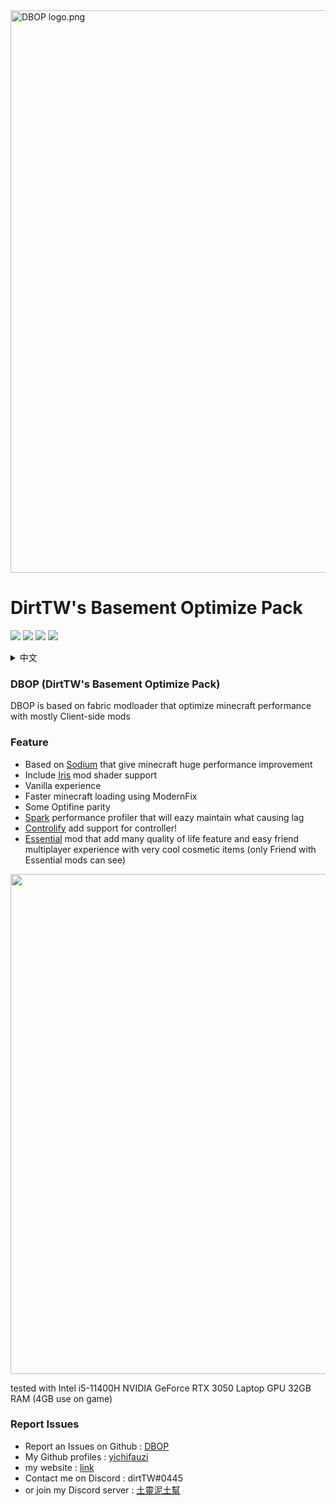 <img src="https://github.com/yichifauzi/DBOP/blob/main/DBOP%20banner.png?raw=true" alt="DBOP logo.png" width="900">

# DirtTW's Basement Optimize Pack

![](https://img.shields.io/modrinth/game-versions/olssWAmw?logo=modrinth&style=flat&color=1BDA6A) ![](https://img.shields.io/modrinth/v/olssWAmw?color=1BDA6A&logo=Modrinth)
![](https://img.shields.io/modrinth/dt/olssWAmw?color=1BDA6A&logo=Modrinth) ![](https://img.shields.io/discord/966225033968111647?color=5865F2&label=%E5%9C%9F%E9%9D%88%E6%B3%A5%E5%9C%9F%E5%B9%AB&logo=discord) 

 <details>
    <summary>中文</summary>

 ## DBOP (DirtTW's Basement Optimize Pack) (土靈的地下室優化包)

 ### DBOP是一個基於 fabric模組平台的一個優化包 大部分模組都是客戶端的 並且能夠優化Minecraft麥塊

 ### 特點
  - 基於 [Sodium]([https://modrinth.com/mod/sodium](https://modrinth.com/mod/sodium)) 模組 能夠帶來麥塊巨大優化
  - 包含 [Iris](https://modrinth.com/mod/iris) 光影模組
  - 原汁原味 無任何修改原版機制
  - 使用 ModernFIx 來讓Minecraft麥塊載入速度更快
  - 一些Optifine 小特性同步
  - Spark 模組 方便檢查什麼東西造成卡頓
  - [Controlify](https://modrinth.com/mod/controlify) 增加手把支持!
  - [Essential](https://essential.gg/) 模組 增加許多好用的功能以及跟好友連線的多人體驗 跟許多不錯的時裝
(只有相同 Essential模組的好友能看到時裝)

 ### 回報問題
  - 在github上回報問題 : [DBOP
    ](https://github.com/yichifauzi/DBOP)
  - 我的github個人頁面 : [yichifauzi](https://github.com/yichifauzi)
  - 我的網站 : [link](https://yichifauzi.github.io/modpackinstalltutorial/)
  - 在Discord 上聯繫我 : dirtTW#0445
  - 或者加入我的Disocord群 : [土靈泥土幫](https://discord.gg/eS6ZgXcfAV)
</details>


### DBOP (DirtTW's Basement Optimize Pack)
DBOP is based on fabric modloader that optimize minecraft performance with mostly Client-side mods

### Feature
 - Based on [Sodium](https://modrinth.com/mod/sodium) that give minecraft huge performance improvement
 - Include [Iris](https://modrinth.com/mod/iris) mod shader support 
 - Vanilla experience
 - Faster minecraft loading using ModernFix
 - Some Optifine parity
 - [Spark](https://modrinth.com/mod/spark) performance profiler that will eazy maintain what causing lag
 - [Controlify](https://modrinth.com/mod/controlify) add support for controller!
 - [Essential](https://essential.gg/) mod that add many quality of life feature and easy friend multiplayer experience with very cool cosmetic items
(only Friend with Essential mods can see)

<img src="https://cdn-raw.modrinth.com/data/olssWAmw/images/408d1217daeece3d7e85cc3bb4c38764d179a247.png" width="800">

tested with Intel i5-11400H NVIDIA GeForce RTX 3050 Laptop GPU 32GB RAM (4GB use on game)

### Report Issues
 - Report an Issues on Github : [DBOP
](https://github.com/yichifauzi/DBOP)
 - My Github profiles : [yichifauzi](https://github.com/yichifauzi)
 - my website : [link](https://yichifauzi.github.io/modpackinstalltutorial/)
 - Contact me on Discord : dirtTW#0445
 - or join my Discord server : [土靈泥土幫](https://discord.gg/eS6ZgXcfAV)

